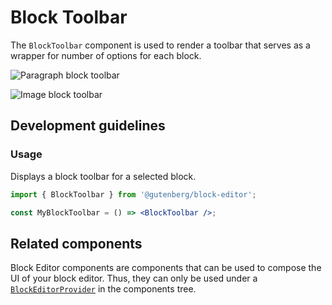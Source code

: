 # Block Toolbar

The `BlockToolbar` component is used to render a toolbar that serves as a wrapper for number of options for each block.

![Paragraph block toolbar](https://make.wordpress.org/core/files/2020/09/paragraph-block-toolbar.png)

![Image block toolbar](https://make.wordpress.org/core/files/2020/09/image-block-toolbar.png)

## Development guidelines

### Usage

Displays a block toolbar for a selected block.

```jsx
import { BlockToolbar } from '@gutenberg/block-editor';

const MyBlockToolbar = () => <BlockToolbar />;
```

## Related components

Block Editor components are components that can be used to compose the UI of your block editor. Thus, they can only be used under a [`BlockEditorProvider`](https://github.com/WordPress/gutenberg/blob/HEAD/packages/block-editor/src/components/provider/README.md) in the components tree.
